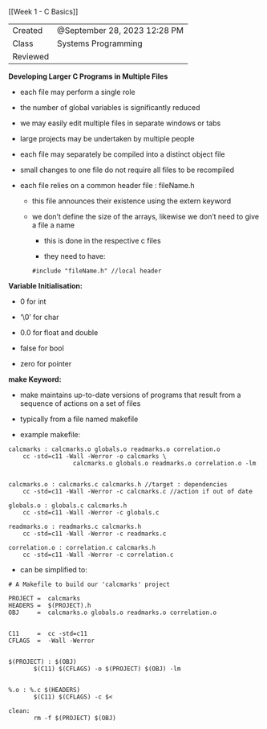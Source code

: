 [[Week 1 - C Basics]]


|   |   |
|---|---|
|Created|@September 28, 2023 12:28 PM|
|Class|Systems Programming|
|Reviewed||

**********************************************Developing Larger C Programs in Multiple Files**********************************************

- each file may perform a single role

- the number of global variables is significantly reduced

- we may easily edit multiple files in separate windows or tabs

- large projects may be undertaken by multiple people

- each file may separately be compiled into a distinct object file

- small changes to one file do not require all files to be recompiled

- each file relies on a common header file : fileName.h
    
    - this file announces their existence using the extern keyword
    
    - we don’t define the size of the arrays, likewise we don’t need to give a file a name
        
        - this is done in the respective c files
        
        - they need to have:
        
        ```
        #include "fileName.h" //local header
        ```
        

************************************************Variable Initialisation:************************************************

- 0 for int

- ‘\0’ for char

- 0.0 for float and double

- false for bool

- zero for pointer

************************make Keyword:************************

- make maintains up-to-date versions of programs that result from a sequence of actions on a set of files

- typically from a file named makefile

- example makefile:

```
calcmarks : calcmarks.o globals.o readmarks.o correlation.o
	cc -std=c11 -Wall -Werror -o calcmarks \
                  calcmarks.o globals.o readmarks.o correlation.o -lm


calcmarks.o : calcmarks.c calcmarks.h //target : dependencies
	cc -std=c11 -Wall -Werror -c calcmarks.c //action if out of date

globals.o : globals.c calcmarks.h
	cc -std=c11 -Wall -Werror -c globals.c

readmarks.o : readmarks.c calcmarks.h
	cc -std=c11 -Wall -Werror -c readmarks.c

correlation.o : correlation.c calcmarks.h
	cc -std=c11 -Wall -Werror -c correlation.c
```

- can be simplified to:

```
# A Makefile to build our 'calcmarks' project

PROJECT =  calcmarks
HEADERS =  $(PROJECT).h
OBJ     =  calcmarks.o globals.o readmarks.o correlation.o


C11     =  cc -std=c11
CFLAGS  =  -Wall -Werror 


$(PROJECT) : $(OBJ)
       $(C11) $(CFLAGS) -o $(PROJECT) $(OBJ) -lm


%.o : %.c $(HEADERS)
       $(C11) $(CFLAGS) -c $<

clean:
       rm -f $(PROJECT) $(OBJ)
```